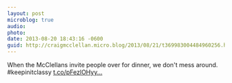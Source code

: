 ```yaml
---
layout: post
microblog: true
audio: 
photo: 
date: 2013-08-20 18:43:16 -0600
guid: http://craigmcclellan.micro.blog/2013/08/21/t369983004484960256.html
---
```

When the McClellans invite people over for dinner, we don't mess around. #keepinitclassy [t.co/pFezlOHyy...](http://t.co/pFezlOHyyb)
